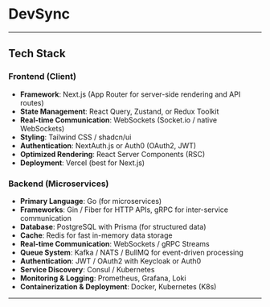 # DevSync

---

## **Tech Stack**

### **Frontend (Client)**

- **Framework**: Next.js (App Router for server-side rendering and API routes)
- **State Management**: React Query, Zustand, or Redux Toolkit
- **Real-time Communication**: WebSockets (Socket.io / native WebSockets)
- **Styling**: Tailwind CSS / shadcn/ui
- **Authentication**: NextAuth.js or Auth0 (OAuth2, JWT)
- **Optimized Rendering**: React Server Components (RSC)
- **Deployment**: Vercel (best for Next.js)

### **Backend (Microservices)**

- **Primary Language**: Go (for microservices)
- **Frameworks**: Gin / Fiber for HTTP APIs, gRPC for inter-service communication
- **Database**: PostgreSQL with Prisma (for structured data)
- **Cache**: Redis for fast in-memory data storage
- **Real-time Communication**: WebSockets / gRPC Streams
- **Queue System**: Kafka / NATS / BullMQ for event-driven processing
- **Authentication**: JWT / OAuth2 with Keycloak or Auth0
- **Service Discovery**: Consul / Kubernetes
- **Monitoring & Logging**: Prometheus, Grafana, Loki
- **Containerization & Deployment**: Docker, Kubernetes (K8s)

---
